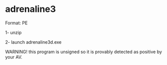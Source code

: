 # adrenaline3

Format: PE

1- unzip

2- launch adrenaline3d.exe

WARNING! this program is unsigned so it is provably detected as positive by your AV.
